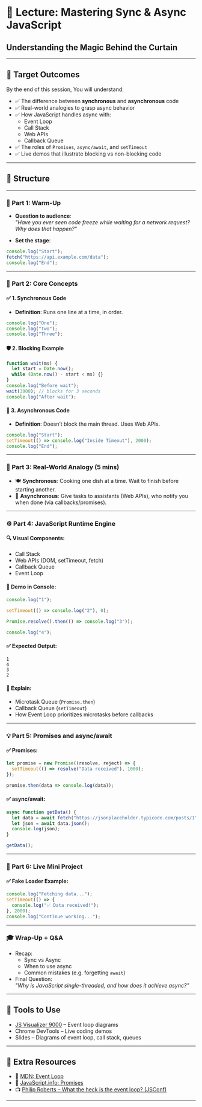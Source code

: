 # 🧠 Lecture: Mastering Sync & Async JavaScript
## Understanding the Magic Behind the Curtain

---

## 🌟 Target Outcomes

By the end of this session, You will understand:

- ✅ The difference between **synchronous** and **asynchronous** code
- ✅ Real-world analogies to grasp async behavior
- ✅ How JavaScript handles async with:
  - Event Loop
  - Call Stack
  - Web APIs
  - Callback Queue
- ✅ The roles of `Promises`, `async/await`, and `setTimeout`
- ✅ Live demos that illustrate blocking vs non-blocking code

---

## 🩜 Structure 

---

### 🫩 Part 1: Warm-Up 

- **Question to audience**:  
  _"Have you ever seen code freeze while waiting for a network request? Why does that happen?"_

- **Set the stage**:

```js
console.log("Start");
fetch("https://api.example.com/data");
console.log("End");
```

---

### 🧠 Part 2: Core Concepts

#### ✅ 1. Synchronous Code
- **Definition**: Runs one line at a time, in order.

```js
console.log("One");
console.log("Two");
console.log("Three");
```

#### 🛡 2. Blocking Example

```js
function wait(ms) {
  let start = Date.now();
  while (Date.now() - start < ms) {}
}
console.log("Before wait");
wait(3000); // blocks for 3 seconds
console.log("After wait");
```

#### 🔄 3. Asynchronous Code

- **Definition**: Doesn’t block the main thread. Uses Web APIs.

```js
console.log("Start");
setTimeout(() => console.log("Inside Timeout"), 2000);
console.log("End");
```

---

### 🧠 Part 3: Real-World Analogy (5 mins)

- 🍽 **Synchronous**: Cooking one dish at a time. Wait to finish before starting another.
- 🤖 **Asynchronous**: Give tasks to assistants (Web APIs), who notify you when done (via callbacks/promises).

---

### ⚙️ Part 4: JavaScript Runtime Engine 

#### 🔍 Visual Components:
- Call Stack
- Web APIs (DOM, setTimeout, fetch)
- Callback Queue
- Event Loop

#### 🧪 Demo in Console:

```js
console.log("1");

setTimeout(() => console.log("2"), 0);

Promise.resolve().then(() => console.log("3"));

console.log("4");
```

#### ✅ Expected Output:

```
1
4
3
2
```

#### 📘 Explain:
- Microtask Queue (`Promise.then`)
- Callback Queue (`setTimeout`)
- How Event Loop prioritizes microtasks before callbacks

---

### 💡 Part 5: Promises and async/await 

#### ✅ Promises:

```js
let promise = new Promise((resolve, reject) => {
  setTimeout(() => resolve("Data received"), 1000);
});

promise.then(data => console.log(data));
```

#### ✅ async/await:

```js
async function getData() {
  let data = await fetch("https://jsonplaceholder.typicode.com/posts/1");
  let json = await data.json();
  console.log(json);
}

getData();
```

---

### 🔧 Part 6: Live Mini Project 

#### ✅ Fake Loader Example:

```js
console.log("Fetching data...");
setTimeout(() => {
  console.log("✅ Data received!");
}, 2000);
console.log("Continue working...");
```

---

### 🎓 Wrap-Up + Q&A 

- Recap:
  - Sync vs Async
  - When to use async
  - Common mistakes (e.g. forgetting `await`)
- Final Question:  
  _"Why is JavaScript single-threaded, and how does it achieve async?"_

---

## 🎩 Tools to Use

- [JS Visualizer 9000](https://www.jsv9000.app/) – Event loop diagrams
- Chrome DevTools – Live coding demos
- Slides – Diagrams of event loop, call stack, queues

---

## 🧰 Extra Resources

- 🔗 [MDN: Event Loop](https://developer.mozilla.org/en-US/docs/Web/JavaScript/EventLoop)
- 🔗 [JavaScript.info: Promises](https://javascript.info/promise-basics)
- 📺 [Philip Roberts – What the heck is the event loop? (JSConf)](https://www.youtube.com/watch?v=8aGhZQkoFbQ)

---

